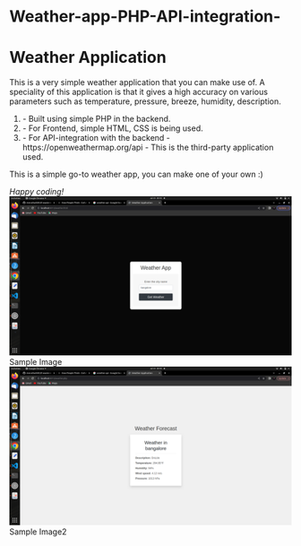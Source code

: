 # Weather-app-PHP-API-integration-
<h1>Weather Application</h1>
<p> This is a very simple weather application that you can make use of. A speciality of this application is that it gives  a high accuracy on various parameters such as temperature, pressure, breeze, humidity, description.</p>
<ol>
  <li> - Built using simple PHP in the backend.</li>
  <li> - For Frontend, simple HTML, CSS is being used.</li>
  <li> - For API-integration with the backend - https://openweathermap.org/api - This is the third-party application used.</li>
</ol>
<p>This is a simple go-to weather app, you can make one of your own :)</p>
<em>Happy coding!</em>
<img src=image1.png" alt text="image1">Sample Image</img>
<img src="image2.png" alt text="image2">Sample Image2</img>
